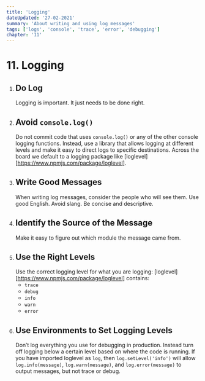 ```yaml
---
title: 'Logging'
dateUpdated: '27-02-2021'
summary: 'About writing and using log messages'
tags: ['logs', 'console', 'trace', 'error', 'debugging']
chapter: '11'
---
```

# 11. Logging
1. ## Do Log
	Logging is important. It just needs to be done right.
2. ## Avoid `console.log()`
	Do not commit code that uses `console.log()` or any of the other console logging functions. Instead, use a library that allows logging at different levels and make it easy to direct logs to specific destinations. Across the board we default to a logging package like [loglevel][https://www.npmjs.com/package/loglevel].
3. ## Write Good Messages
	When writing log messages, consider the people who will see them. Use good English. Avoid slang. Be concise and descriptive.
4. ## Identify the Source of the Message
	Make it easy to figure out which module the message came from.
5. ## Use the Right Levels
	Use the correct logging level for what you are logging: [loglevel][https://www.npmjs.com/package/loglevel] contains:
	- `trace`
	- `debug`
	- `info`
	- `warn`
	- `error`
6. ## Use Environments to Set Logging Levels
	Don’t log everything you use for debugging in production. Instead turn off logging below a certain level based on where the code is running. If you have imported loglevel as `log`, then `log.setLevel('info')` will allow `log.info(message)`, `log.warn(message)`, and `log.error(message)` to output messages, but not trace or debug.